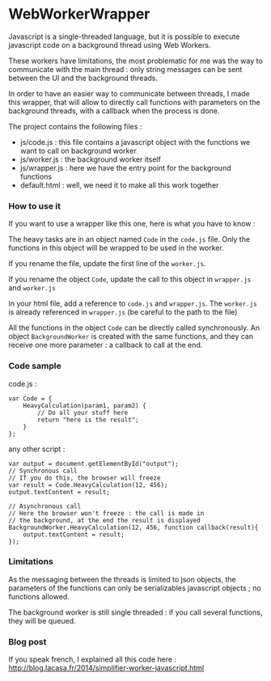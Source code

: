 WebWorkerWrapper
================

Javascript is a single-threaded language, but it is possible to execute javascript code on a background thread using Web Workers.

These workers have limitations, the most problematic for me was the way to communicate with the main thread : only string messages can be sent between the UI and the background threads. 

In order to have an easier way to communicate between threads, I made this wrapper, that will allow to directly call functions with parameters on the background threads, with a callback when the process is done.

The project contains the following files :

- js/code.js : this file contains a javascript object with the functions we want to call on background worker
- js/worker.js : the background worker itself
- js/wrapper.js : here we have the entry point for the background functions
- default.html : well, we need it to make all this work together

### How to use it

If you want to use a wrapper like this one, here is what you have to know :

The heavy tasks are in an object named `Code` in the `code.js` file. Only the functions in this object will be wrapped to be used in the worker. 

If you rename the file, update the first line of the `worker.js`.

If you rename the object `Code`, update the call to this object in `wrapper.js` and `worker.js`

In your html file, add a reference to `code.js` and `wrapper.js`. The `worker.js` is already referenced in `wrapper.js` (be careful to the path to the file) 


All the functions in the object `Code` can be directly called synchronously. An object `BackgroundWorker` is created with the same functions, and they can receive one more parameter : a callback to call at the end.

### Code sample

code.js :

    var Code = {
        HeavyCalculation(param1, param2) {
            // Do all your stuff here
            return "here is the result";
        }
    };

any other script :

    var output = document.getElementById("output");
    // Synchronous call
    // If you do this, the browser will freeze 
	var result = Code.HeavyCalculation(12, 456);
    output.textContent = result;
    
    // Asynchronous call
    // Here the browser won't freeze : the call is made in 
    // the background, at the end the result is displayed
    BackgroundWorker.HeavyCalculation(12, 456, function callback(result){
        output.textContent = result;
    });

### Limitations

As the messaging between the threads is limited to json objects, the parameters of the functions can only be serializables javascript objects ; no functions allowed.

The background worker is still single threaded : if you call several functions, they will be queued.

### Blog post

If you speak french, I explained all this code here : http://blog.lacasa.fr/2014/simplifier-worker-javascript.html
